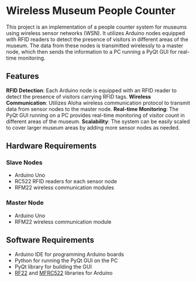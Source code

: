# Wireless Museum People Counter

This project is an implementation of a people counter system for museums using wireless sensor networks (WSN). It utilizes Arduino nodes equipped with RFID readers to detect the presence of visitors in different areas of the museum. The data from these nodes is transmitted wirelessly to a master node, which then sends the information to a PC running a PyQt GUI for real-time monitoring.

## Features
**RFID Detection**: Each Arduino node is equipped with an RFID reader to detect the presence of visitors carrying RFID tags.
**Wireless Communication**: Utilizes Aloha wireless communication protocol to transmit data from sensor nodes to the master node.
**Real-time Monitoring**: The PyQt GUI running on a PC provides real-time monitoring of visitor count in different areas of the museum.
**Scalability**: The system can be easily scaled to cover larger museum areas by adding more sensor nodes as needed.
## Hardware Requirements
### Slave Nodes
* Arduino Uno
* RC522 RFID readers for each sensor node
* RFM22 wireless communication modules
### Master Node
* Arduino Uno
* RFM22 wireless communication module
## Software Requirements
* Arduino IDE for programming Arduino boards
* Python for running the PyQt GUI on the PC
* PyQt library for building the GUI
* [RF22](https://github.com/matthijskooijman/RF22/tree/max) and [MFRC522](https://github.com/miguelbalboa/rfid) libraries for Arduino

